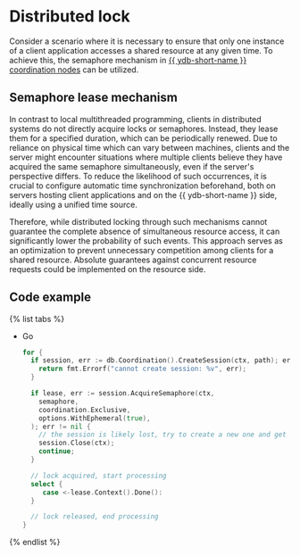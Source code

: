 # Distributed lock

Consider a scenario where it is necessary to ensure that only one instance of a client application accesses a shared resource at any given time. To achieve this, the semaphore mechanism in [{{ ydb-short-name }} coordination nodes](../../reference/ydb-sdk/coordination.md) can be utilized.

## Semaphore lease mechanism

In contrast to local multithreaded programming, clients in distributed systems do not directly acquire locks or semaphores. Instead, they lease them for a specified duration, which can be periodically renewed. Due to reliance on physical time which can vary between machines, clients and the server might encounter situations where multiple clients believe they have acquired the same semaphore simultaneously, even if the server's perspective differs. To reduce the likelihood of such occurrences, it is crucial to configure automatic time synchronization beforehand, both on servers hosting client applications and on the {{ ydb-short-name }} side, ideally using a unified time source.

Therefore, while distributed locking through such mechanisms cannot guarantee the complete absence of simultaneous resource access, it can significantly lower the probability of such events. This approach serves as an optimization to prevent unnecessary competition among clients for a shared resource. Absolute guarantees against concurrent resource requests сould be implemented on the resource side.

## Code example

{% list tabs %}

- Go

   ```go
   for {
     if session, err := db.Coordination().CreateSession(ctx, path); err != nil {
       return fmt.Errorf("cannot create session: %v", err);
     }

     if lease, err := session.AcquireSemaphore(ctx,
       semaphore,
       coordination.Exclusive,
       options.WithEphemeral(true),
     ); err != nil {
       // the session is likely lost, try to create a new one and get the lock in it
       session.Close(ctx);
       continue;
     }

     // lock acquired, start processing
     select {
        case <-lease.Context().Done():
     }

     // lock released, end processing
   }
   ```

{% endlist %}